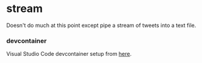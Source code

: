 # stream

Doesn't do much at this point except pipe a stream of tweets into a text file.

### devcontainer

Visual Studio Code devcontainer setup from [here](https://code.visualstudio.com/docs/remote/containers).


